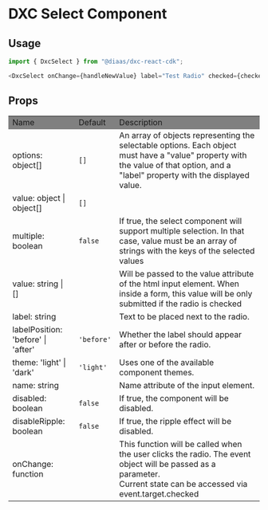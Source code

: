 # DXC Select Component

## Usage

```js
import { DxcSelect } from "@diaas/dxc-react-cdk";

<DxcSelect onChange={handleNewValue} label="Test Radio" checked={checked} />;
```

## Props

<table>
    <tr style="background-color: grey">
        <td>Name</td>
        <td>Default</td>
        <td>Description</td>
    </tr>
    <tr>
        <td>options: object[]</td>
        <td><code>[]</code></td>
        <td>An array of objects representing the selectable options. Each object must have a "value" property with the value of that option, and a "label" property with the displayed value.</td>
    </tr>
    <tr>
        <td>value: object | object[]</td>
        <td><code>[]</code></td>
        <td></td>
    </tr>
    <tr>
        <td>multiple: boolean</td>
        <td><code>false</code></td>
        <td>If true, the select component will support multiple selection. In that case, value must be an array of strings with the keys of the selected values</td>
    </tr>
    <tr>
        <td>value: string | []</td>
        <td></td>
        <td>Will be passed to the value attribute of the html input element. When inside a form, this value will be only submitted if the radio is checked </td>
    </tr>
    <tr>
        <td>label: string</td>
        <td></td>
        <td>Text to be placed next to the radio.</td>
    </tr>
    <tr>
        <td>labelPosition: 'before' | 'after'</td>
        <td><code>'before'</code></td>
        <td>Whether the label should appear after or before the radio.</td>
    </tr>
    <tr>
        <td>theme: 'light' | 'dark'</td>
        <td><code>'light'</code></td>
        <td>Uses one of the available component themes.</td>
    </tr>
    <tr>
        <td>name: string</td>
        <td></td>
        <td>Name attribute of the input element.</td>
    </tr>
    <tr>
        <td>disabled: boolean</td>
        <td><code>false</code></td>
        <td>If true, the component will be disabled.</td>
    </tr>
    <tr>
        <td>disableRipple: boolean</td>
        <td><code>false</code></td>
        <td>If true, the ripple effect will be disabled.</td>
    </tr>
    <tr>
        <td>onChange: function</td>
        <td></td>
        <td>This function will be called when the user clicks the radio. The event object will be passed as a parameter.<br>
        Current state can be accessed via event.target.checked</td>
    </tr>
</table>
